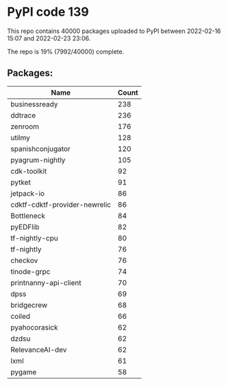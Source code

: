 # PyPI code 139

This repo contains 40000 packages uploaded to PyPI between 
2022-02-16 15:07 and 2022-02-23 23:06.

The repo is 19% (7992/40000) complete.

## Packages:

| Name  | Count |
| ----- | ----- |
| businessready | 238 |
| ddtrace | 236 |
| zenroom | 176 |
| utilmy | 128 |
| spanishconjugator | 120 |
| pyagrum-nightly | 105 |
| cdk-toolkit | 92 |
| pytket | 91 |
| jetpack-io | 86 |
| cdktf-cdktf-provider-newrelic | 86 |
| Bottleneck | 84 |
| pyEDFlib | 82 |
| tf-nightly-cpu | 80 |
| tf-nightly | 76 |
| checkov | 76 |
| tinode-grpc | 74 |
| printnanny-api-client | 70 |
| dpss | 69 |
| bridgecrew | 68 |
| coiled | 66 |
| pyahocorasick | 62 |
| dzdsu | 62 |
| RelevanceAI-dev | 62 |
| lxml | 61 |
| pygame | 58 |


